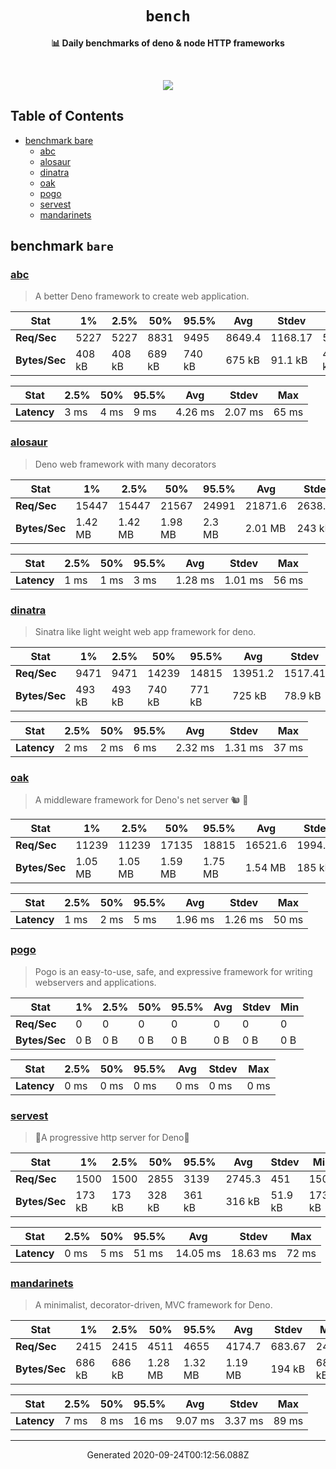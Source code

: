 <div align="center">
  <h1><code>bench</code></h1>
  <p>
    <strong>📊 Daily benchmarks of deno & node HTTP frameworks</strong>
  </p>
  <br>
  <p align="center">
    <a alt="Bench" href="https://github.com/denosaurs/bench/actions">
      <img src="https://img.shields.io/github/workflow/status/denosaurs/bench/bench" />
    </a>
  </p>
</div>

## Table of Contents

- [benchmark bare](#benchmark-bare)
  - [abc](#abc)
  - [alosaur](#alosaur)
  - [dinatra](#dinatra)
  - [oak](#oak)
  - [pogo](#pogo)
  - [servest](#servest)
  - [mandarinets](#mandarinets)

## benchmark `bare`

### [abc](https://deno.land/x/abc)

> A better Deno framework to create web application.


| **Stat**      | 1%     | 2.5%   | 50%    | 95.5%  | Avg    | Stdev   | Min    |
| ------------- | ------ | ------ | ------ | ------ | ------ | ------- | ------ |
| **Req/Sec**   | 5227   | 5227   | 8831   | 9495   | 8649.4 | 1168.17 | 5224   |
| **Bytes/Sec** | 408 kB | 408 kB | 689 kB | 740 kB | 675 kB | 91.1 kB | 407 kB |


| **Stat**    | 2.5%  | 50%   | 95.5% | Avg     | Stdev   | Max   |
| ----------- | ----- | ----- | ----- | ------- | ------- | ----- |
| **Latency** | 3 ms  | 4 ms  | 9 ms  | 4.26 ms | 2.07 ms | 65 ms |


### [alosaur](https://deno.land/x/alosaur)

> Deno web framework with many decorators


| **Stat**      | 1%      | 2.5%    | 50%     | 95.5%  | Avg     | Stdev   | Min     |
| ------------- | ------- | ------- | ------- | ------ | ------- | ------- | ------- |
| **Req/Sec**   | 15447   | 15447   | 21567   | 24991  | 21871.6 | 2638.95 | 15441   |
| **Bytes/Sec** | 1.42 MB | 1.42 MB | 1.98 MB | 2.3 MB | 2.01 MB | 243 kB  | 1.42 MB |


| **Stat**    | 2.5%  | 50%   | 95.5% | Avg     | Stdev   | Max   |
| ----------- | ----- | ----- | ----- | ------- | ------- | ----- |
| **Latency** | 1 ms  | 1 ms  | 3 ms  | 1.28 ms | 1.01 ms | 56 ms |


### [dinatra](https://github.com/syumai/dinatra)

> Sinatra like light weight web app framework for deno.


| **Stat**      | 1%     | 2.5%   | 50%    | 95.5%  | Avg     | Stdev   | Min    |
| ------------- | ------ | ------ | ------ | ------ | ------- | ------- | ------ |
| **Req/Sec**   | 9471   | 9471   | 14239  | 14815  | 13951.2 | 1517.41 | 9470   |
| **Bytes/Sec** | 493 kB | 493 kB | 740 kB | 771 kB | 725 kB  | 78.9 kB | 492 kB |


| **Stat**    | 2.5%  | 50%   | 95.5% | Avg     | Stdev   | Max   |
| ----------- | ----- | ----- | ----- | ------- | ------- | ----- |
| **Latency** | 2 ms  | 2 ms  | 6 ms  | 2.32 ms | 1.31 ms | 37 ms |


### [oak](https://deno.land/x/oak)

> A middleware framework for Deno's net server 🐿️ 🦕


| **Stat**      | 1%      | 2.5%    | 50%     | 95.5%   | Avg     | Stdev   | Min     |
| ------------- | ------- | ------- | ------- | ------- | ------- | ------- | ------- |
| **Req/Sec**   | 11239   | 11239   | 17135   | 18815   | 16521.6 | 1994.68 | 11238   |
| **Bytes/Sec** | 1.05 MB | 1.05 MB | 1.59 MB | 1.75 MB | 1.54 MB | 185 kB  | 1.05 MB |


| **Stat**    | 2.5%  | 50%   | 95.5% | Avg     | Stdev   | Max   |
| ----------- | ----- | ----- | ----- | ------- | ------- | ----- |
| **Latency** | 1 ms  | 2 ms  | 5 ms  | 1.96 ms | 1.26 ms | 50 ms |


### [pogo](https://deno.land/x/pogo)

> Pogo is an easy-to-use, safe, and expressive framework
for writing webservers and applications. 


| **Stat**      | 1%    | 2.5%  | 50%   | 95.5% | Avg   | Stdev | Min   |
| ------------- | ----- | ----- | ----- | ----- | ----- | ----- | ----- |
| **Req/Sec**   | 0     | 0     | 0     | 0     | 0     | 0     | 0     |
| **Bytes/Sec** | 0 B   | 0 B   | 0 B   | 0 B   | 0 B   | 0 B   | 0 B   |


| **Stat**    | 2.5%  | 50%   | 95.5% | Avg   | Stdev | Max   |
| ----------- | ----- | ----- | ----- | ----- | ----- | ----- |
| **Latency** | 0 ms  | 0 ms  | 0 ms  | 0 ms  | 0 ms  | 0 ms  |


### [servest](https://deno.land/x/servest)

> 🌾A progressive http server for Deno🌾


| **Stat**      | 1%     | 2.5%   | 50%    | 95.5%  | Avg    | Stdev   | Min    |
| ------------- | ------ | ------ | ------ | ------ | ------ | ------- | ------ |
| **Req/Sec**   | 1500   | 1500   | 2855   | 3139   | 2745.3 | 451     | 1500   |
| **Bytes/Sec** | 173 kB | 173 kB | 328 kB | 361 kB | 316 kB | 51.9 kB | 173 kB |


| **Stat**    | 2.5%  | 50%   | 95.5% | Avg      | Stdev    | Max   |
| ----------- | ----- | ----- | ----- | -------- | -------- | ----- |
| **Latency** | 0 ms  | 5 ms  | 51 ms | 14.05 ms | 18.63 ms | 72 ms |


### [mandarinets](https://deno.land/x/mandarinets)

> A minimalist, 
decorator-driven, 
MVC framework for Deno.


| **Stat**      | 1%     | 2.5%   | 50%     | 95.5%   | Avg     | Stdev  | Min    |
| ------------- | ------ | ------ | ------- | ------- | ------- | ------ | ------ |
| **Req/Sec**   | 2415   | 2415   | 4511    | 4655    | 4174.7  | 683.67 | 2415   |
| **Bytes/Sec** | 686 kB | 686 kB | 1.28 MB | 1.32 MB | 1.19 MB | 194 kB | 686 kB |


| **Stat**    | 2.5%  | 50%   | 95.5% | Avg     | Stdev   | Max   |
| ----------- | ----- | ----- | ----- | ------- | ------- | ----- |
| **Latency** | 7 ms  | 8 ms  | 16 ms | 9.07 ms | 3.37 ms | 89 ms |


---

<p align="center">Generated 2020-09-24T00:12:56.088Z</p>
